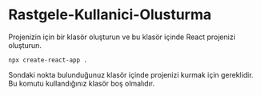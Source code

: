 # Rastgele-Kullanici-Olusturma

Projenizin için bir klasör oluşturun ve bu klasör içinde React projenizi oluşturun.

`npx create-react-app .`

Sondaki nokta bulunduğunuz klasör içinde projenizi kurmak için gereklidir. Bu komutu kullandığınız klasör boş olmalıdır.
